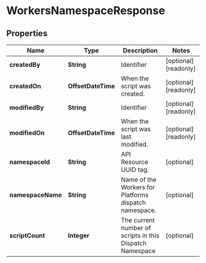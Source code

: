 

# WorkersNamespaceResponse


## Properties

| Name | Type | Description | Notes |
|------------ | ------------- | ------------- | -------------|
|**createdBy** | **String** | Identifier |  [optional] [readonly] |
|**createdOn** | **OffsetDateTime** | When the script was created. |  [optional] [readonly] |
|**modifiedBy** | **String** | Identifier |  [optional] [readonly] |
|**modifiedOn** | **OffsetDateTime** | When the script was last modified. |  [optional] [readonly] |
|**namespaceId** | **String** | API Resource UUID tag. |  [optional] |
|**namespaceName** | **String** | Name of the Workers for Platforms dispatch namespace. |  [optional] |
|**scriptCount** | **Integer** | The current number of scripts in this Dispatch Namespace |  [optional] |



